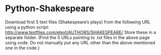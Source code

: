 # Python-Shakespeare

Download first 5 text files (Shakespeare’s plays) from the following URL using a python script: http://www.textfiles.com/etext/AUTHORS/SHAKESPEARE/
Store these in a separate folder.
(Find the 5 URLs pointing to .txt files in the above page using code. Do not manually put any URL other than the above mentioned one in the code.)
